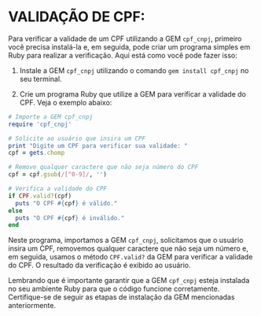 # VALIDAÇÃO DE CPF:
Para verificar a validade de um CPF utilizando a GEM `cpf_cnpj`, primeiro você precisa instalá-la e, em seguida, pode criar um programa simples em Ruby para realizar a verificação. Aqui está como você pode fazer isso:

1. Instale a GEM `cpf_cnpj` utilizando o comando `gem install cpf_cnpj` no seu terminal.

2. Crie um programa Ruby que utilize a GEM para verificar a validade do CPF. Veja o exemplo abaixo:

```ruby
# Importe a GEM cpf_cnpj
require 'cpf_cnpj'

# Solicite ao usuário que insira um CPF
print "Digite um CPF para verificar sua validade: "
cpf = gets.chomp

# Remove qualquer caractere que não seja número do CPF
cpf = cpf.gsub(/[^0-9]/, '')

# Verifica a validade do CPF
if CPF.valid?(cpf)
  puts "O CPF #{cpf} é válido."
else
  puts "O CPF #{cpf} é inválido."
end
```

Neste programa, importamos a GEM `cpf_cnpj`, solicitamos que o usuário insira um CPF, removemos qualquer caractere que não seja um número e, em seguida, usamos o método `CPF.valid?` da GEM para verificar a validade do CPF. O resultado da verificação é exibido ao usuário.

Lembrando que é importante garantir que a GEM `cpf_cnpj` esteja instalada no seu ambiente Ruby para que o código funcione corretamente. Certifique-se de seguir as etapas de instalação da GEM mencionadas anteriormente.